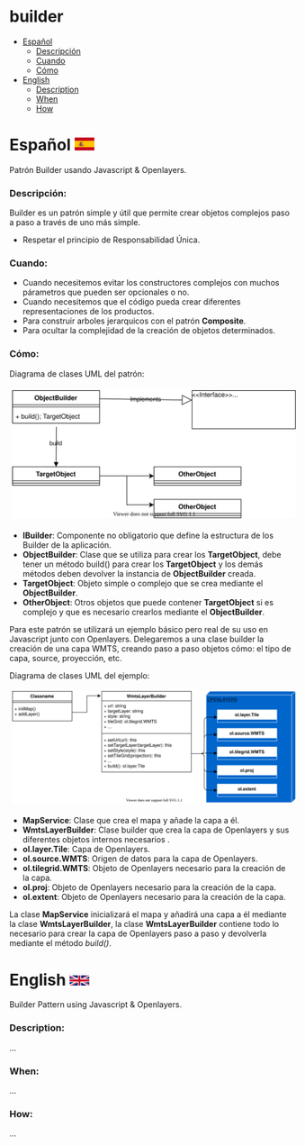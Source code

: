 # builder

* [Español](#español)
   * [Descripción](#descripción)
   * [Cuando](#cuando)
   * [Cómo](#cómo)
* [English](#english)
   * [Description](#description)
   * [When](#when)
   * [How](#how)

# Español <img src="../images/esp.svg" width="35">
Patrón Builder usando Javascript &amp; Openlayers.

### Descripción:
Builder es un patrón simple y útil que permite crear objetos complejos paso a paso a través de uno más simple.
   * Respetar el principio de Responsabilidad Única.

### Cuando:
   * Cuando necesitemos evitar los constructores complejos con muchos párametros que pueden ser opcionales o no.
   * Cuando necesitemos que el código pueda crear diferentes representaciones de los productos.
   * Para construir arboles jerarquicos con el patrón **Composite**.
   * Para ocultar la complejidad de la creación de objetos determinados.

### Cómo:
Diagrama de clases UML del patrón:

<img src="images/Builder-Class-Diagram.svg"  alt="Builder UML Class Diagram" style="padding: 5px;">

   * **IBuilder**: Componente no obligatorio que define la estructura de los Builder de la aplicación.
   * **ObjectBuilder**: Clase que se utiliza para crear los **TargetObject**, debe tener un método build() para crear los **TargetObject** y los demás métodos deben devolver la instancia de **ObjectBuilder** creada.
   * **TargetObject**: Objeto simple o complejo que se crea mediante el **ObjectBuilder**.
   * **OtherObject**: Otros objetos que puede contener **TargetObject** si es complejo y que es necesario crearlos mediante el **ObjectBuilder**.

Para este patrón se utilizará un ejemplo básico pero real de su uso en Javascript junto con Openlayers. Delegaremos a una clase builder la creación de una capa WMTS, creando paso a paso objetos cómo: el tipo de capa, source, proyección, etc. 

Diagrama de clases UML del ejemplo:

<img src="images/Builder-Class-Diagram-Solution.svg"  alt="Builder UML Class Diagram" style="padding: 5px;">

   * **MapService**: Clase que crea el mapa y añade la capa a él.
   * **WmtsLayerBuilder**: Clase builder que crea la capa de Openlayers y sus diferentes objetos internos necesarios .
   * **ol.layer.Tile**: Capa de Openlayers.
   * **ol.source.WMTS**: Origen de datos para la capa de Openlayers.
   * **ol.tilegrid.WMTS**: Objeto de Openlayers necesario para la creación de la capa.
   * **ol.proj**: Objeto de Openlayers necesario para la creación de la capa.
   * **ol.extent**: Objeto de Openlayers necesario para la creación de la capa.

La clase **MapService** inicializará el mapa y añadirá una capa a él mediante la clase **WmtsLayerBuilder**, la clase **WmtsLayerBuilder** contiene todo lo necesario para crear la capa de Openlayers paso a paso y devolverla mediante el método *build()*.

# English <img src="../images/gbr.svg" width="35">
Builder Pattern using Javascript &amp; Openlayers.

### Description:
...
### When:
...
### How:
...

